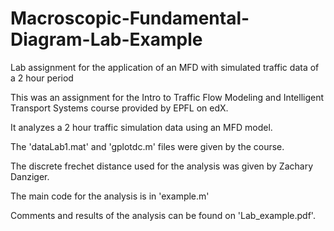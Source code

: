 # Macroscopic-Fundamental-Diagram-Lab-Example
Lab assignment for the application of an MFD with simulated traffic data of a 2 hour period

This was an assignment for the Intro to Traffic Flow Modeling and Intelligent Transport Systems course provided by EPFL on edX.

It analyzes a 2 hour traffic simulation data using an MFD model.

The 'dataLab1.mat' and 'gplotdc.m' files were given by the course.

The discrete frechet distance used for the analysis was given by Zachary Danziger.

The main code for the analysis is in 'example.m'

Comments and results of the analysis can be found on 'Lab_example.pdf'.
